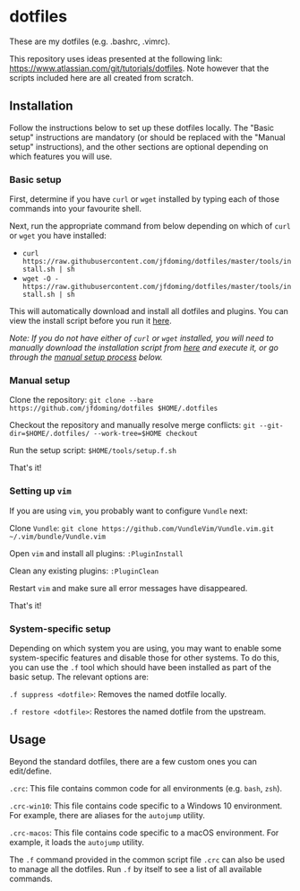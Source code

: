 # dotfiles
These are my dotfiles (e.g. .bashrc, .vimrc).

This repository uses ideas presented at the following link: https://www.atlassian.com/git/tutorials/dotfiles. Note however that the scripts included here are all created from scratch.

## Installation

Follow the instructions below to set up these dotfiles locally. The "Basic setup" instructions are mandatory (or should be replaced with the "Manual setup" instructions), and the other sections are optional depending on which features you will use.

### Basic setup

First, determine if you have `curl` or `wget` installed by typing each of those commands into your favourite shell.

Next, run the appropriate command from below depending on which of `curl` or `wget` you have installed:
- `curl https://raw.githubusercontent.com/jfdoming/dotfiles/master/tools/install.sh | sh`
- `wget -O - https://raw.githubusercontent.com/jfdoming/dotfiles/master/tools/install.sh | sh`

This will automatically download and install all dotfiles and plugins. You can view the install script before you run it [here](https://github.com/jfdoming/dotfiles/tree/master/tools/install.sh).

*Note: If you do not have either of `curl` or `wget` installed, you will need to manually download the installation script from [here](https://github.com/jfdoming/dotfiles/tree/master/tools/install.sh) and execute it, or go through the [manual setup process](#manual-setup) below.*

### Manual setup

Clone the repository: `git clone --bare https://github.com/jfdoming/dotfiles $HOME/.dotfiles`

Checkout the repository and manually resolve merge conflicts: `git --git-dir=$HOME/.dotfiles/ --work-tree=$HOME checkout`

Run the setup script: `$HOME/tools/setup.f.sh`

That's it!

### Setting up `vim`

If you are using `vim`, you probably want to configure `Vundle` next:

Clone `Vundle`: `git clone https://github.com/VundleVim/Vundle.vim.git ~/.vim/bundle/Vundle.vim`

Open `vim` and install all plugins: `:PluginInstall`

Clean any existing plugins: `:PluginClean`

Restart `vim` and make sure all error messages have disappeared.

That's it!

### System-specific setup

Depending on which system you are using, you may want to enable some system-specific features and disable those for other systems. To do this, you can use the `.f` tool which should have been installed as part of the basic setup. The relevant options are:

`.f suppress <dotfile>`: Removes the named dotfile locally.

`.f restore <dotfile>`: Restores the named dotfile from the upstream.

## Usage
Beyond the standard dotfiles, there are a few custom ones you can edit/define.

`.crc`: This file contains common code for all environments (e.g. `bash`, `zsh`).

`.crc-win10`: This file contains code specific to a Windows 10 environment. For example, there are aliases for the `autojump` utility.

`.crc-macos`: This file contains code specific to a macOS environment. For example, it loads the `autojump` utility.

The `.f` command provided in the common script file `.crc` can also be used to manage all the dotfiles. Run `.f` by itself to see a list of all available commands.
